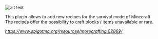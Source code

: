 ![alt text](http://image.noelshack.com/fichiers/2019/25/4/1561024127-morecrafting.png)

This plugin allows to add new recipes for the survival mode of Minecraft.
The recipes offer the possibility to craft blocks / items unavailable or rare.

*https://www.spigotmc.org/resources/morecrafting.62869/*

